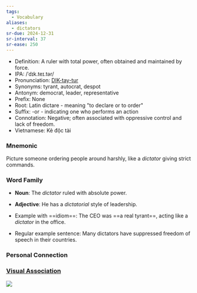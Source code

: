 ```yaml
---
tags:
  - Vocabulary
aliases:
  - dictators
sr-due: 2024-12-31
sr-interval: 37
sr-ease: 250
---
```


- Definition: A ruler with total power, often obtained and maintained by force.
- IPA: /ˈdɪk.teɪ.tər/
- Pronunciation: [DIK-tay-tur](https://www.google.com/search?q=how+to+pronounce+dictator)
- Synonyms: tyrant, autocrat, despot
- Antonym: democrat, leader, representative
- Prefix: None
- Root: Latin dictare - meaning "to declare or to order"
- Suffix: -or - indicating one who performs an action
- Connotation: Negative; often associated with oppressive control and lack of freedom.
- Vietnamese: Kẻ độc tài

### Mnemonic

Picture someone ordering people around harshly, like a *dictator* giving strict commands.

### Word Family

- **Noun**: The *dictator* ruled with absolute power.
- **Adjective**: He has a *dictatorial* style of leadership.

- Example with ==idiom==: The CEO was ==a real tyrant==, acting like a *dictator* in the office.
- Regular example sentence: Many dictators have suppressed freedom of speech in their countries.

### Personal Connection

### [Visual Association](https://www.google.com/search?tbm=isch&q=dictator)

![](https://encrypted-tbn0.gstatic.com/images?q=tbn:ANd9GcTp-XQEPlZJ1v_LE7zyJRHtyXGW5dR2EBHlxQ&s)
